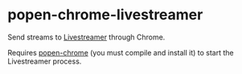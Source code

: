 # popen-chrome-livestreamer
Send streams to [Livestreamer](https://github.com/chrippa/livestreamer) through Chrome.

Requires [popen-chrome](https://github.com/badbrainz/popen-chrome) (you must compile and install it) to start the Livestreamer process.
